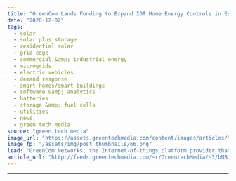 ```yaml
---
title: "GreenCom Lands Funding to Expand IOT Home Energy Controls in Europe and Beyond"
date: "2020-12-02"
tags: 
  - solar
  - solar plus storage 
  - residential solar
  - grid edge
  - commercial &amp; industrial energy
  - microgrids
  - electric vehicles
  - demand response
  - smart homes/smart buildings
  - software &amp; analytics
  - batteries
  - storage &amp; fuel cells
  - utilities
  - news,
  - green tech media
source: "green tech media"
image_url: "https://assets.greentechmedia.com/content/images/articles/Smart_home_circuit_board_XL.jpg"
image_fp: "/assets/img/post_thumbnails/66.png"
lead: "GreenCom Networks, the Internet-of-things platform provider that’s become a go-to for major European utilities to control solar panels, batteries, electric vehicle chargers and smart home energy loads, has landed another funding round with two new st ..."
article_url: "http://feeds.greentechmedia.com/~r/GreentechMedia/~3/bNBJ1DfTM6Q/greencom-lands-funding-to-expand-iot-home-energy-controls-in-europe-and-beyond"
---
```


---
